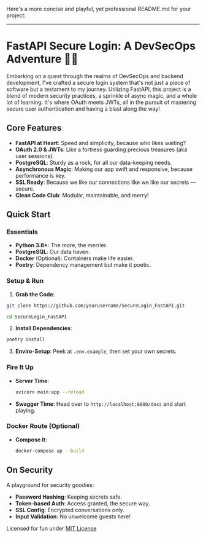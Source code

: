 Here's a more concise and playful, yet professional README.md for your project:

---

# FastAPI Secure Login: A DevSecOps Adventure 🚀🔐

Embarking on a quest through the realms of DevSecOps and backend development, I've crafted a secure login system that's not just a piece of software but a testament to my journey. Utilizing FastAPI, this project is a blend of modern security practices, a sprinkle of async magic, and a whole lot of learning. It's where OAuth meets JWTs, all in the pursuit of mastering secure user authentication and having a blast along the way!

## Core Features

- **FastAPI at Heart**: Speed and simplicity, because who likes waiting?
- **OAuth 2.0 & JWTs**: Like a fortress guarding precious treasures (aka user sessions).
- **PostgreSQL**: Sturdy as a rock, for all our data-keeping needs.
- **Asynchronous Magic**: Making our app swift and responsive, because performance is key.
- **SSL Ready**: Because we like our connections like we like our secrets — secure.
- **Clean Code Club**: Modular, maintainable, and merry!

## Quick Start

### Essentials

- **Python 3.8+**: The more, the merrier.
- **PostgreSQL**: Our data haven.
- **Docker** (Optional): Containers make life easier.
- **Poetry**: Dependency management but make it poetic.

### Setup & Run

1. **Grab the Code**:
  ```bash
  git clone https://github.com/yourusername/SecureLogin_FastAPI.git
  ```
  ```bash
  cd SecureLogin_FastAPI
  ```
  
2. **Install Dependencies**:
  ```bash  
  poetry install
  ```
3. **Enviro-Setup**:
   Peek at `.env.example`, then set your own secrets.

### Fire It Up

- **Server Time**:
  ```bash
  uvicorn main:app --reload
  ```
- **Swagger Time**:
  Head over to `http://localhost:8000/docs` and start playing.

### Docker Route (Optional)

- **Compose It**:
  ```bash
  docker-compose up --build
  ``` 

## On Security

A playground for security goodies:
- **Password Hashing**: Keeping secrets safe.
- **Token-based Auth**: Access granted, the secure way.
- **SSL Config**: Encrypted conversations only.
- **Input Validation**: No unwelcome guests here!


Licensed for fun under [MIT License](LICENSE)
